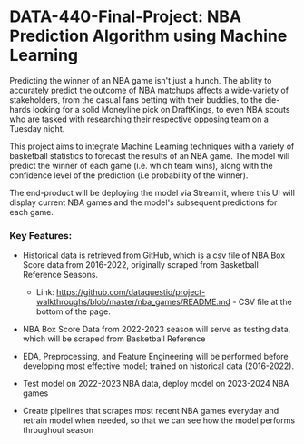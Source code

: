 # DATA-440-Final-Project: NBA Prediction Algorithm using Machine Learning

Predicting the winner of an NBA game isn't just a hunch. The ability to accurately predict the outcome of NBA matchups affects a wide-variety of stakeholders,
from the casual fans betting with their buddies, to the die-hards looking for a solid Moneyline pick on DraftKings, to even NBA scouts who are tasked with researching
their respective opposing team on a Tuesday night. 

This project aims to integrate Machine Learning techniques with a variety of basketball statistics to forecast the results of an NBA game. The model will predict the winner of each game (i.e. which team wins), along with the confidence level of the prediction (i.e probability of the winner). 

The end-product will be deploying the model via Streamlit, where this UI will display current NBA games and the model's subsequent predictions for each game. 
           
### Key Features:
- Historical data is retrieved from GitHub, which is a csv file of NBA Box Score data from 2016-2022, originally scraped from Basketball Reference Seasons.
            
  - Link: https://github.com/dataquestio/project-walkthroughs/blob/master/nba_games/README.md
                      - CSV file at the bottom of the page.
- NBA Box Score Data from 2022-2023 season will serve as testing data, which will be scraped from Basketball Reference
- EDA, Preprocessing, and Feature Engineering will be performed before developing most effective model; trained on historical data (2016-2022).
- Test model on 2022-2023 NBA data, deploy model on 2023-2024 NBA games
- Create pipelines that scrapes most recent NBA games everyday and retrain model when needed, so that we can see how the model performs throughout season

